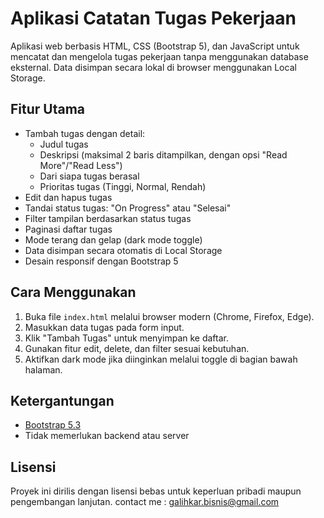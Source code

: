 # Aplikasi Catatan Tugas Pekerjaan

Aplikasi web berbasis HTML, CSS (Bootstrap 5), dan JavaScript untuk mencatat dan mengelola tugas pekerjaan tanpa menggunakan database eksternal. Data disimpan secara lokal di browser menggunakan Local Storage.

## Fitur Utama

- Tambah tugas dengan detail:
  - Judul tugas
  - Deskripsi (maksimal 2 baris ditampilkan, dengan opsi "Read More"/"Read Less")
  - Dari siapa tugas berasal
  - Prioritas tugas (Tinggi, Normal, Rendah)
- Edit dan hapus tugas
- Tandai status tugas: "On Progress" atau "Selesai"
- Filter tampilan berdasarkan status tugas
- Paginasi daftar tugas
- Mode terang dan gelap (dark mode toggle)
- Data disimpan secara otomatis di Local Storage
- Desain responsif dengan Bootstrap 5


## Cara Menggunakan

1. Buka file `index.html` melalui browser modern (Chrome, Firefox, Edge).
2. Masukkan data tugas pada form input.
3. Klik "Tambah Tugas" untuk menyimpan ke daftar.
4. Gunakan fitur edit, delete, dan filter sesuai kebutuhan.
5. Aktifkan dark mode jika diinginkan melalui toggle di bagian bawah halaman.

## Ketergantungan

- [Bootstrap 5.3](https://getbootstrap.com/)
- Tidak memerlukan backend atau server

## Lisensi

Proyek ini dirilis dengan lisensi bebas untuk keperluan pribadi maupun pengembangan lanjutan.
contact me : galihkar.bisnis@gmail.com
